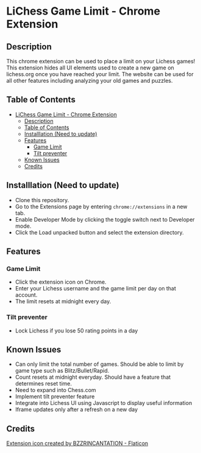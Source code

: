 # LiChess Game Limit - Chrome Extension

## Description

This chrome extension can be used to place a limit on your Lichess games! This extension hides all UI elements used to create a new game on lichess.org once you have reached your limit. The website can be used for all other features including analyzing your old games and puzzles.

## Table of Contents

- [LiChess Game Limit - Chrome Extension](#lichess-game-limit---chrome-extension)
  - [Description](#description)
  - [Table of Contents](#table-of-contents)
  - [Installlation (Need to update)](#installlation-need-to-update)
  - [Features](#features)
    - [Game Limit](#game-limit)
    - [Tilt preventer](#tilt-preventer)
  - [Known Issues](#known-issues)
  - [Credits](#credits)

## Installlation (Need to update)

- Clone this repository.
- Go to the Extensions page by entering `chrome://extensions` in a new tab.
- Enable Developer Mode by clicking the toggle switch next to Developer mode.
- Click the Load unpacked button and select the extension directory.

## Features

### Game Limit

- Click the extension icon on Chrome.
- Enter your Lichess username and the game limit per day on that account.
- The limit resets at midnight every day.

### Tilt preventer

- Lock Lichess if you lose 50 rating points in a day

## Known Issues

- Can only limit the total number of games. Should be able to limit by game type such as Blitz/Bullet/Rapid.
- Count resets at midnight everyday. Should have a feature that determines reset time.
- Need to expand into Chess.com
- Implement tilt preventer feature
- Integrate into Lichess UI using Javascript to display useful information
- Iframe updates only after a refresh on a new day

## Credits

<a href="https://www.flaticon.com/free-icons/checkmate" title="checkmate icons">Extension icon created by BZZRINCANTATION - Flaticon</a>
